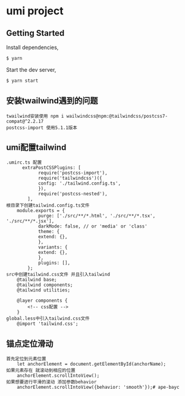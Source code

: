 # umi project

## Getting Started

Install dependencies,

```bash
$ yarn
```

Start the dev server,

```bash
$ yarn start
```
## 安装twailwind遇到的问题
    twailwind安装使用 npm i wailwindcss@npm:@tailwindcss/postcss7-compat@^2.2.17
    postcss-import 使用5.1.1版本
## umi配置tailwind
    .umirc.ts 配置
          extraPostCSSPlugins: [
                require('postcss-import'),
                require('tailwindcss')({
                config: './tailwind.config.ts',
                }),
                require('postcss-nested'),
            ],
    根目录下创建tailwind.config.ts文件
        module.exports = {
                purge: ['./src/**/*.html', './src/**/*.tsx', './src/**/*.jsx'],
                darkMode: false, // or 'media' or 'class'
                theme: {
                extend: {},
                },
                variants: {
                extend: {},
                },
                plugins: [],
            };
    src中创建tailwind.css文件 并且引入tailwind
        @tailwind base;
        @tailwind components;
        @tailwind utilities;

        @layer components {
            <!-- css配置 -->
        }
    global.less中引入tailwind.css文件
        @import 'tailwind.css';
## 锚点定位滑动
    首先定位到元素位置
        let anchorElement = document.getElementById(anchorName);
    如果元素存在 就滚动到相应的位置 
        anchorElement.scrollIntoView();
    如果想要进行平滑的滚动 添加参数behavior
        anchorElement.scrollIntoView({behavior: 'smooth'});# ape-bayc
